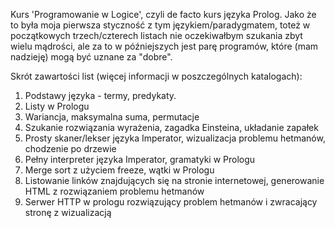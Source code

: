 Kurs 'Programowanie w Logice', czyli de facto kurs języka Prolog.
Jako że to była moja pierwsza styczność z tym językiem/paradygmatem, toteż w początkowych trzech/czterech listach nie oczekiwałbym szukania zbyt wielu mądrości, ale za to w późniejszych jest parę programów, które (mam nadzieję) mogą być uznane za "dobre".

Skrót zawartości list (więcej informacji w poszczególnych katalogach):

1. Podstawy języka - termy, predykaty.
2. Listy w Prologu
3. Wariancja, maksymalna suma, permutacje
4. Szukanie rozwiązania wyrażenia, zagadka Einsteina, układanie zapałek
5. Prosty skaner/lekser języka Imperator, wizualizacja problemu hetmanów, chodzenie po drzewie
6. Pełny interpreter języka Imperator, gramatyki w Prologu
7. Merge sort z użyciem freeze, wątki w Prologu
8. Listowanie linków znajdujących się na stronie internetowej, generowanie HTML z rozwiązaniem problemu hetmanów
9. Serwer HTTP w prologu rozwiązujący problem hetmanów i zwracający stronę z wizualizacją
